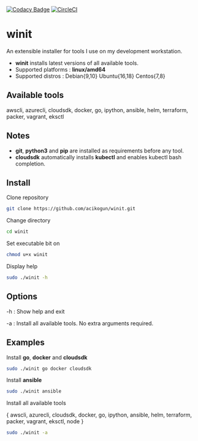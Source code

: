 
[![Codacy Badge](https://api.codacy.com/project/badge/Grade/51da81193a1848cab9962136cad93fc8)](https://app.codacy.com/manual/acikogun/winit?utm_source=github.com&utm_medium=referral&utm_content=acikogun/winit&utm_campaign=Badge_Grade_Dashboard)
[![CircleCI](https://circleci.com/gh/acikogun/winit.svg?style=svg)](https://circleci.com/gh/acikogun/winit)

# winit

An extensible installer for tools I use on my development workstation.

- **winit** installs latest versions of all available tools.
- Supported platforms : **linux/amd64**
- Supported distros   : Debian{9,10} Ubuntu{16,18} Centos{7,8}

## Available tools

awscli, azurecli, cloudsdk, docker, go, ipython, ansible, helm, terraform, packer, vagrant, eksctl

## Notes

- **git**, **python3** and **pip** are installed as requirements before any tool.
- **cloudsdk** automatically installs **kubectl** and enables kubectl bash completion.

## Install

 Clone repository

```bash
git clone https://github.com/acikogun/winit.git
```

Change directory

```bash
cd winit
```

Set executable bit on

```bash
chmod u+x winit
```

Display help

```bash
sudo ./winit -h
```

## Options

  -h : Show help and exit

  -a : Install all available tools. No extra arguments required.

## Examples

Install **go**, **docker** and **cloudsdk**

```bash
sudo ./winit go docker cloudsdk
```

Install **ansible**

```bash
sudo ./winit ansible
```

Install all available tools

{ awscli, azurecli, cloudsdk, docker, go, ipython, ansible, helm, terraform, packer, vagrant, eksctl, node }

```bash
sudo ./winit -a
```
